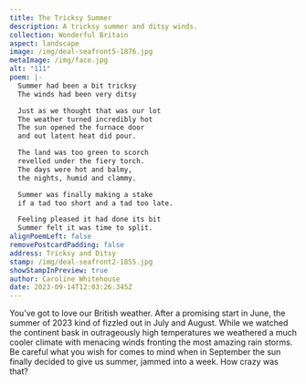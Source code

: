 ```yaml
---
title: The Tricksy Summer
description: A tricksy summer and ditsy winds.
collection: Wonderful Britain
aspect: landscape
image: /img/deal-seafront5-1876.jpg
metaImage: /img/face.jpg
alt: "111"
poem: |-
  Summer had been a bit tricksy
  The winds had been very ditsy

  Just as we thought that was our lot
  The weather turned incredibly hot
  The sun opened the furnace door 
  and out latent heat did pour.

  The land was too green to scorch
  revelled under the fiery torch.
  The days were hot and balmy,
  the nights, humid and clammy.

  Summer was finally making a stake 
  if a tad too short and a tad too late.

  Feeling pleased it had done its bit
  Summer felt it was time to split.
alignPoemLeft: false
removePostcardPadding: false
address: Tricksy and Ditsy
stamp: /img/deal-seafront2-1855.jpg
showStampInPreview: true
author: Caroline Whitehouse
date: 2023-09-14T12:03:26.345Z
---
```

You’ve got to love our British weather. After a promising start in June, the summer of 2023 kind of fizzled out in July and August. While we watched the continent bask in outrageously high temperatures we weathered a much cooler climate with menacing winds fronting the most amazing rain storms. Be careful what you wish for comes to mind when in September the sun finally decided to give us summer, jammed into a week. How crazy was that?